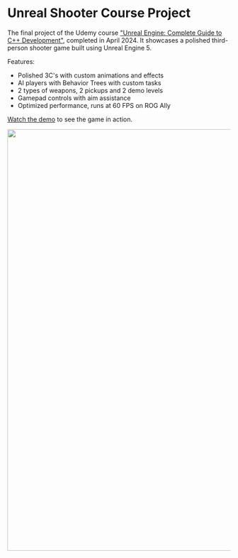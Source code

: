 # Unreal Shooter Course Project

The final project of the Udemy course ["Unreal Engine: Complete Guide to C++ Development"](https://www.udemy.com/course/unrealengine/?couponCode=KEEPLEARNING), completed in April 2024. 
It showcases a polished third-person shooter game built using Unreal Engine 5.

Features:
- Polished 3C's with custom animations and effects
- AI players with Behavior Trees with custom tasks
- 2 types of weapons, 2 pickups and 2 demo levels
- Gamepad controls with aim assistance
- Optimized performance, runs at 60 FPS on ROG Ally

[Watch the demo](https://drive.google.com/file/d/1Tdpwanm4quaoM5KmWA68DGD8VkiHdsDn/view?usp=sharing) to see the game in action.

<img src="Screenshots/Screenshot_1.png" width = "950">
